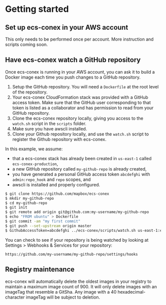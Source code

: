 # Getting started

## Set up ecs-conex in your AWS account

This only needs to be performed once per account. More instruction and scripts coming soon.

## Have ecs-conex watch a GitHub repository

Once ecs-conex is running in your AWS account, you can ask it to build a Docker image each time you push changes to a GitHub repository.

1. Setup the GitHub repository. You will need a `Dockerfile` at the root level of the repository.
2. Your ecs-conex CloudFormation stack was provided with a GitHub access token. Make sure that the GitHub user corresponding to that token is listed as a collaborator and has permission to read from your GitHub repository.
3. Clone the ecs-conex repository locally, giving you access to the `watch.sh` script in the `scripts` folder.
4. Make sure you have awscli installed.
5. Clone your Github repository locally, and use the `watch.sh` script to register the Github repository with ecs-conex.

In this example, we assume:
- that a ecs-conex stack has already been created in `us-east-1` called `ecs-conex-production`,
- a new GitHub repository called `my-github-repo` is already created,
- you have generated a personal GitHub access token `abcdefghi` with `admin:repo_hook` and `repo` scopes, and
- awscli is installed and properly configured.

```sh
$ git clone https://github.com/mapbox/ecs-conex
$ mkdir my-github-repo
$ cd my-github-repo
$ git init
$ git remote add origin git@github.com:my-username/my-github-repo
$ echo "FROM ubuntu" > Dockerfile
$ git commit -am "my first commit"
$ git push --set-upstream origin master
$ GithubAccessToken=abcdefghi ../ecs-conex/scripts/watch.sh us-east-1:ecs-conex-production
```

You can check to see if your repository is being watched by looking at Settings > Webhooks & Services for your repository:

```
https://github.com/my-username/my-github-repo/settings/hooks
```

## Registry maintenance

ecs-conex will automatically delete the oldest images in your registry to maintain a maximum image count of 900. It will only delete images with an imageTag that resemble a GitSha. Any image with a 40 hexadecimal-character imageTag will be subject to deletion.
